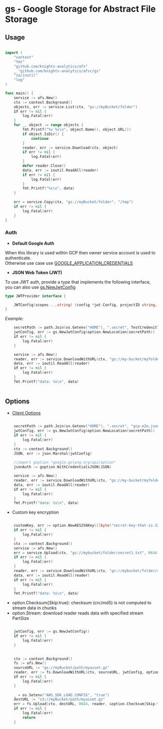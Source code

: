 # gs - Google Storage for Abstract File Storage

## Usage

```go

import (
	"context"
	"fmt"
	"github.com/knights-analytics/afs"
	_ "github.com/knights-analytics/afsc/gs"
	"io/ioutil"
	"log"
)

func main() {
	service := afs.New()
	ctx := context.Background()
	objects, err := service.List(ctx, "gs://myBucket/folder")
	if err != nil {
		log.Fatal(err)
	}
	for _, object := range objects {
		fmt.Printf("%v %v\n", object.Name(), object.URL())
		if object.IsDir() {
			continue
		}
		reader, err := service.Download(ctx, object)
		if err != nil {
			log.Fatal(err)
		}
		defer reader.Close()
		data, err := ioutil.ReadAll(reader)
		if err != nil {
			log.Fatal(err)
		}
		fmt.Printf("%s\n", data)
	}
	
	err = service.Copy(ctx, "gs://myBucket/folder", "/tmp")
	if err != nil {
		log.Fatal(err)
	}
}


```

### Auth

- **Default Google Auth**

When this library is used within GCP then owner service account is used to authenticate.  
Otherwise use case use [GOOGLE_APPLICATION_CREDENTIALS](https://cloud.google.com/docs/authentication/production) 



- **JSON Web Token (JWT)**

To use JWT auth, provide a type that implements the following interface, you can also use [gs.NewJwtConfig](jwt.go)  

```go
type JWTProvider interface {

	JWTConfig(scopes ...string) (config *jwt.Config, projectID string, err error)
}

``` 

_Example:_
```go
    secretPath := path.Join(os.Getenv("HOME"), ".secret", TestCredenitlas)
	jwtConfig, err := gs.NewJwtConfig(option.NewLocation(secretPath))
	if err != nil {
		log.Fatal(err)
	}

	service := afs.New()
	reader, err := service.DownloadWithURL(ctx, "gs://my-bucket/myfolder/asset.txt", jwtConfig)
	data, err := ioutil.ReadAll(reader)
	if err != nil {
		log.Fatal(err)
	}
	fmt.Printf("data: %s\n", data)
	

```

## Options

- [Client Options](option.go)

```go

    secretPath := path.Join(os.Getenv("HOME"), ".secret", "gcp-e2e.json")
	jwtConfig, err := gs.NewJwtConfig(option.NewLocation(secretPath))
	if err != nil {
		log.Fatal(err)
	}
	ctx := context.Background()
	JSON, err := json.Marshal(jwtConfig)
	
    //import goption "google.golang.org/api/option"
	jsonAuth := goption.WithCredentialsJSON(JSON)

	service := afs.New()
	reader, err := service.DownloadWithURL(ctx, "gs://my-bucket/myfolder/asset.txt", gs.NewClientOptions(jsonAuth), gs.NewProject("myproject"))
	data, err := ioutil.ReadAll(reader)
	if err != nil {
		log.Fatal(err)
	}
	fmt.Printf("data: %s\n", data)

```

- Custom key encryption

```go

  	customKey, err := option.NewAES256Key([]byte("secret-key-that-is-32-bytes-long"))
  	if err != nil {
  		log.Fatal(err)
  	}
  	ctx := context.Background()
  	service := afs.New()
  	err = service.Upload(ctx, "gs://mybucket/folder/secret1.txt", 0644, strings.NewReader("my secret text"), customKey)
  	if err != nil {
  		log.Fatal(err)
  	}
  	reader, err := service.DownloadWithURL(ctx, "gs://mybucket/folder/secret1.txt", customKey)
  	data, err := ioutil.ReadAll(reader)
  	if err != nil {
  		log.Fatal(err)
  	}
  	fmt.Printf("data: %s\n", data)


```


- option.Checksum{Skip:true}: checksum (crc/md5) is not computed to stream data in chunks
- option.Stream: download reader reads data with specified stream PartSize 


```go

    jwtConfig, err := gs.NewJwtConfig()
	if err != nil {
		log.Fatal(err)
	}
	
	
	ctx := context.Background()
	fs := afs.New()
	sourceURL := "gs://myBucket/path/myasset.gz"
	reader, err := fs.DownloadWithURL(ctx, sourceURL, jwtConfig, option.NewStream(64*1024*1024, 0))
	if err != nil {
		log.Fatal(err)
	}
    
	_ = os.Setenv("AWS_SDK_LOAD_CONFIG", "true")
	destURL := "s3://myBucket/path/myasset.gz"
	err = fs.Upload(ctx, destURL, 0644, reader, &option.Checksum{Skip:true})
	if err != nil {
		log.Fatal(err)
		return
	}


```
